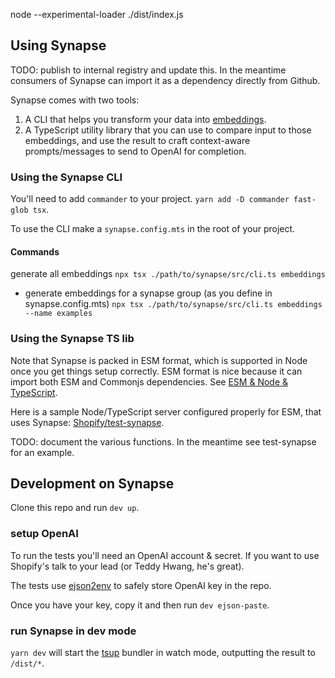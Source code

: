 node --experimental-loader ./dist/index.js

## Using Synapse

TODO: publish to internal registry and update this. In the meantime consumers of Synapse can import it as a dependency directly from Github.

Synapse comes with two tools:

1. A CLI that helps you transform your data into [embeddings](https://platform.openai.com/docs/guides/embeddings).
2. A TypeScript utility library that you can use to compare input to those embeddings, and use the result to craft context-aware prompts/messages to send to OpenAI for completion.

### Using the Synapse CLI

You'll need to add `commander` to your project. `yarn add -D commander fast-glob tsx`.

To use the CLI make a `synapse.config.mts` in the root of your project.

#### Commands

generate all embeddings
`npx tsx ./path/to/synapse/src/cli.ts embeddings`

- generate embeddings for a synapse group (as you define in synapse.config.mts)
`npx tsx ./path/to/synapse/src/cli.ts embeddings --name examples`

### Using the Synapse TS lib

Note that Synapse is packed in ESM format, which is supported in Node once you get things setup correctly. ESM format is nice because it can import both ESM and Commonjs dependencies. See [ESM & Node & TypeScript](https://www.typescriptlang.org/docs/handbook/esm-node.html).

Here is a sample Node/TypeScript server configured properly for ESM, that uses Synapse: [Shopify/test-synapse](https://github.com/Shopify/test-synapse).

TODO: document the various functions. In the meantime see test-synapse for an example.

## Development on Synapse

Clone this repo and run `dev up`.

### setup OpenAI
To run the tests you'll need an OpenAI account & secret. If you want to use Shopify's talk to your lead (or Teddy Hwang, he's great).

The tests use [ejson2env](https://github.com/Shopify/ejson2env) to safely store OpenAI key in the repo.

Once you have your key, copy it and then run `dev ejson-paste`.

### run Synapse in dev mode

`yarn dev` will start the [tsup](https://tsup.egoist.dev/) bundler in watch mode, outputting the result to `/dist/*`.

